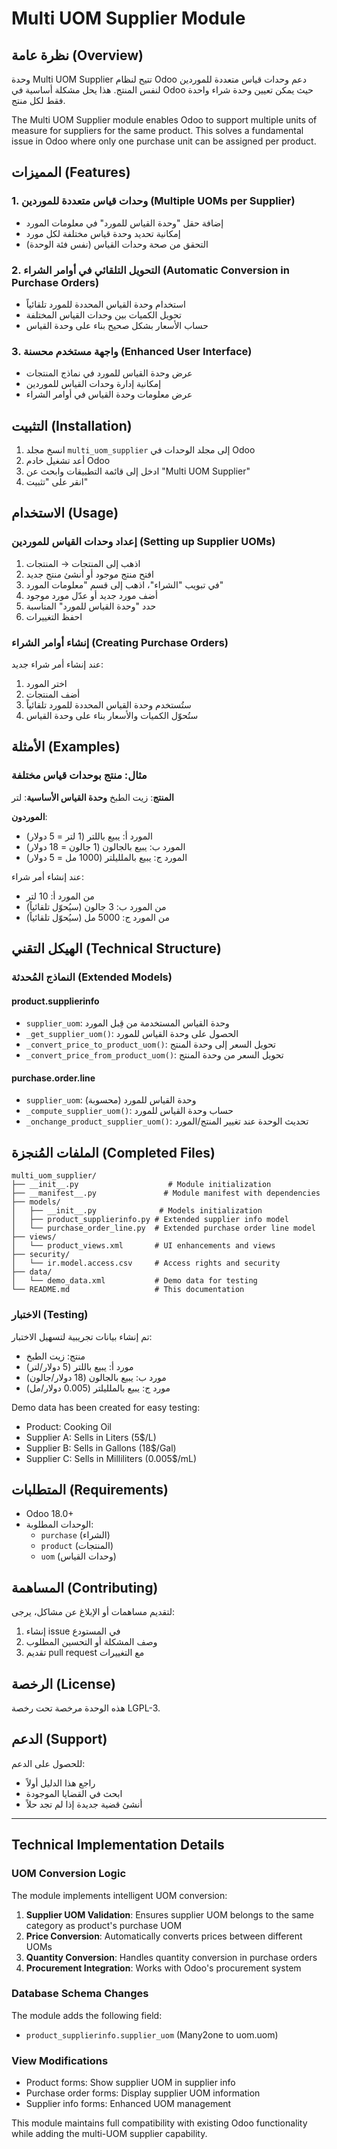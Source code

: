 # Multi UOM Supplier Module

## نظرة عامة (Overview)

وحدة Multi UOM Supplier تتيح لنظام Odoo دعم وحدات قياس متعددة للموردين لنفس المنتج. هذا يحل مشكلة أساسية في Odoo حيث يمكن تعيين وحدة شراء واحدة فقط لكل منتج.

The Multi UOM Supplier module enables Odoo to support multiple units of measure for suppliers for the same product. This solves a fundamental issue in Odoo where only one purchase unit can be assigned per product.

## المميزات (Features)

### 1. وحدات قياس متعددة للموردين (Multiple UOMs per Supplier)
- إضافة حقل "وحدة القياس للمورد" في معلومات المورد
- إمكانية تحديد وحدة قياس مختلفة لكل مورد
- التحقق من صحة وحدات القياس (نفس فئة الوحدة)

### 2. التحويل التلقائي في أوامر الشراء (Automatic Conversion in Purchase Orders)
- استخدام وحدة القياس المحددة للمورد تلقائياً
- تحويل الكميات بين وحدات القياس المختلفة
- حساب الأسعار بشكل صحيح بناء على وحدة القياس

### 3. واجهة مستخدم محسنة (Enhanced User Interface)
- عرض وحدة القياس للمورد في نماذج المنتجات
- إمكانية إدارة وحدات القياس للموردين
- عرض معلومات وحدة القياس في أوامر الشراء

## التثبيت (Installation)

1. انسخ مجلد `multi_uom_supplier` إلى مجلد الوحدات في Odoo
2. أعد تشغيل خادم Odoo
3. ادخل إلى قائمة التطبيقات وابحث عن "Multi UOM Supplier"
4. انقر على "تثبيت"

## الاستخدام (Usage)

### إعداد وحدات القياس للموردين (Setting up Supplier UOMs)

1. اذهب إلى المنتجات → المنتجات
2. افتح منتج موجود أو أنشئ منتج جديد
3. في تبويب "الشراء"، اذهب إلى قسم "معلومات المورد"
4. أضف مورد جديد أو عدّل مورد موجود
5. حدد "وحدة القياس للمورد" المناسبة
6. احفظ التغييرات

### إنشاء أوامر الشراء (Creating Purchase Orders)

عند إنشاء أمر شراء جديد:
1. اختر المورد
2. أضف المنتجات
3. ستُستخدم وحدة القياس المحددة للمورد تلقائياً
4. ستُحوّل الكميات والأسعار بناء على وحدة القياس

## الأمثلة (Examples)

### مثال: منتج بوحدات قياس مختلفة

**المنتج**: زيت الطبخ
**وحدة القياس الأساسية**: لتر

**الموردون**:
- المورد أ: يبيع باللتر (1 لتر = 5 دولار)
- المورد ب: يبيع بالجالون (1 جالون = 18 دولار)
- المورد ج: يبيع بالملليلتر (1000 مل = 5 دولار)

عند إنشاء أمر شراء:
- من المورد أ: 10 لتر
- من المورد ب: 3 جالون (سيُحوّل تلقائياً)
- من المورد ج: 5000 مل (سيُحوّل تلقائياً)

## الهيكل التقني (Technical Structure)

### النماذج المُحدثة (Extended Models)

#### product.supplierinfo
- `supplier_uom`: وحدة القياس المستخدمة من قِبل المورد
- `_get_supplier_uom()`: الحصول على وحدة القياس للمورد
- `_convert_price_to_product_uom()`: تحويل السعر إلى وحدة المنتج
- `_convert_price_from_product_uom()`: تحويل السعر من وحدة المنتج

#### purchase.order.line
- `supplier_uom`: وحدة القياس للمورد (محسوبة)
- `_compute_supplier_uom()`: حساب وحدة القياس للمورد
- `_onchange_product_supplier_uom()`: تحديث الوحدة عند تغيير المنتج/المورد

## الملفات المُنجزة (Completed Files)

```
multi_uom_supplier/
├── __init__.py                    # Module initialization
├── __manifest__.py               # Module manifest with dependencies
├── models/
│   ├── __init__.py              # Models initialization
│   ├── product_supplierinfo.py # Extended supplier info model
│   └── purchase_order_line.py  # Extended purchase order line model
├── views/
│   └── product_views.xml       # UI enhancements and views
├── security/
│   └── ir.model.access.csv     # Access rights and security
├── data/
│   └── demo_data.xml           # Demo data for testing
└── README.md                   # This documentation
```

### الاختبار (Testing)

تم إنشاء بيانات تجريبية لتسهيل الاختبار:
- منتج: زيت الطبخ
- مورد أ: يبيع باللتر (5 دولار/لتر)
- مورد ب: يبيع بالجالون (18 دولار/جالون)  
- مورد ج: يبيع بالملليلتر (0.005 دولار/مل)

Demo data has been created for easy testing:
- Product: Cooking Oil
- Supplier A: Sells in Liters (5$/L)
- Supplier B: Sells in Gallons (18$/Gal)
- Supplier C: Sells in Milliliters (0.005$/mL)

## المتطلبات (Requirements)

- Odoo 18.0+
- الوحدات المطلوبة:
  - `purchase` (الشراء)
  - `product` (المنتجات)
  - `uom` (وحدات القياس)

## المساهمة (Contributing)

لتقديم مساهمات أو الإبلاغ عن مشاكل، يرجى:
1. إنشاء issue في المستودع
2. وصف المشكلة أو التحسين المطلوب
3. تقديم pull request مع التغييرات

## الرخصة (License)

هذه الوحدة مرخصة تحت رخصة LGPL-3.

## الدعم (Support)

للحصول على الدعم:
- راجع هذا الدليل أولاً
- ابحث في القضايا الموجودة
- أنشئ قضية جديدة إذا لم تجد حلاً

---

## Technical Implementation Details

### UOM Conversion Logic

The module implements intelligent UOM conversion:

1. **Supplier UOM Validation**: Ensures supplier UOM belongs to the same category as product's purchase UOM
2. **Price Conversion**: Automatically converts prices between different UOMs
3. **Quantity Conversion**: Handles quantity conversion in purchase orders
4. **Procurement Integration**: Works with Odoo's procurement system

### Database Schema Changes

The module adds the following field:
- `product_supplierinfo.supplier_uom` (Many2one to uom.uom)

### View Modifications

- Product forms: Show supplier UOM in supplier info
- Purchase order forms: Display supplier UOM information
- Supplier info forms: Enhanced UOM management

This module maintains full compatibility with existing Odoo functionality while adding the multi-UOM supplier capability.